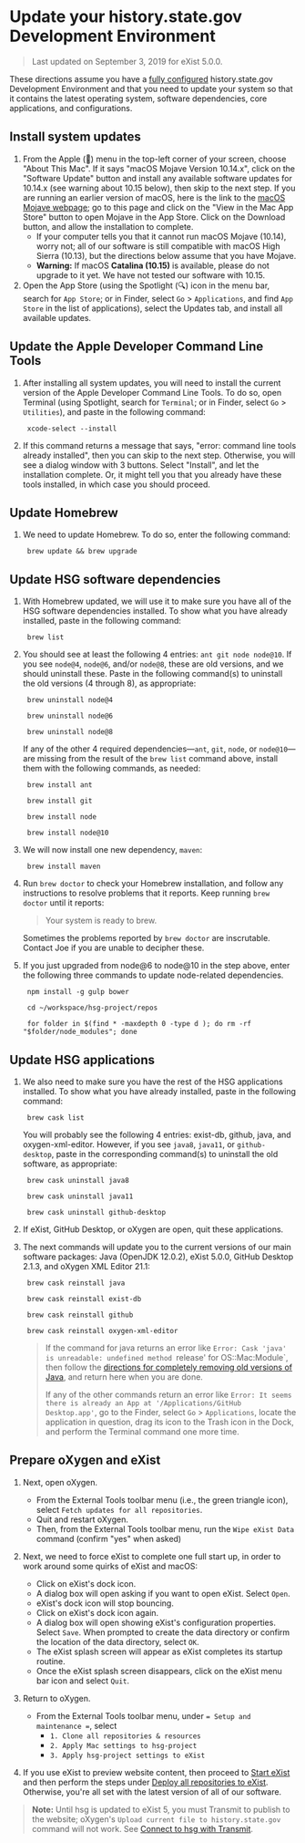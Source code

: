 # Update your history.state.gov Development Environment

> Last updated on September 3, 2019 for eXist 5.0.0.

These directions assume you have a [fully configured](setup) history.state.gov Development Environment and that you need to update your system so that it contains the latest operating system, software dependencies, core applications, and configurations.

## Install system updates

1. From the Apple () menu in the top-left corner of your screen, choose "About This Mac". If it says "macOS Mojave Version 10.14.x", click on the "Software Update" button and install any available software updates for 10.14.x (see warning about 10.15 below), then skip to the next step. If you are running an earlier version of macOS, here is the link to the [macOS Mojave webpage](https://itunes.apple.com/gb/app/macos-mojave/id1398502828?mt=12); go to this page and click on the "View in the Mac App Store" button to open Mojave in the App Store. Click on the Download button, and allow the installation to complete. 
    - If your computer tells you that it cannot run macOS Mojave (10.14), worry not; all of our software is still compatible with macOS High Sierra (10.13), but the directions below assume that you have Mojave.
    - **Warning:** If macOS **Catalina (10.15)** is available, please do not upgrade to it yet. We have not tested our software with 10.15. 
1. Open the App Store (using the Spotlight (🔍) icon in the menu bar, search for `App Store`; or in Finder, select `Go` > `Applications`, and find `App Store` in the list of applications), select the Updates tab, and install all available updates. 

## Update the Apple Developer Command Line Tools

1. After installing all system updates, you will need to install the current version of the Apple Developer Command Line Tools. To do so, open Terminal (using Spotlight, search for `Terminal`; or in Finder, select `Go` > `Utilities`), and paste in the following command:

        xcode-select --install

1. If this command returns a message that says, "error: command line tools already installed", then you can skip to the next step. Otherwise, you will see a dialog window with 3 buttons. Select "Install", and let the installation complete. Or, it might tell you that you already have these tools installed, in which case you should proceed.

## Update Homebrew

1. We need to update Homebrew. To do so, enter the following command: 

        brew update && brew upgrade

## Update HSG software dependencies

1. With Homebrew updated, we will use it to make sure you have all of the HSG software dependencies installed. To show what you have already installed, paste in the following command:
 
        brew list

1. You should see at least the following 4 entries: `ant git node node@10`. If you see `node@4`, `node@6`, and/or `node@8`, these are old versions, and we should uninstall these. Paste in the following command(s) to uninstall the old versions (4 through 8), as appropriate:

        brew uninstall node@4

        brew uninstall node@6

        brew uninstall node@8

    If any of the other 4 required dependencies—`ant`, `git`, `node`, or `node@10`—are missing from the result of the `brew list` command above, install them with the following commands, as needed:

        brew install ant

        brew install git

        brew install node

        brew install node@10

1. We will now install one new dependency, `maven`:

        brew install maven

1. Run `brew doctor` to check your Homebrew installation, and follow any instructions to resolve problems that it reports. Keep running `brew doctor` until it reports:

    > Your system is ready to brew.

    Sometimes the problems reported by `brew doctor` are inscrutable. Contact Joe if you are unable to decipher these.

1. If you just upgraded from node@6 to node@10 in the step above, enter the following three commands to update node-related dependencies.

        npm install -g gulp bower

        cd ~/workspace/hsg-project/repos

        for folder in $(find * -maxdepth 0 -type d ); do rm -rf "$folder/node_modules"; done

## Update HSG applications

1. We also need to make sure you have the rest of the HSG applications installed. To show what you have already installed, paste in the following command:
 
        brew cask list

    You will probably see the following 4 entries: exist-db, github, java, and oxygen-xml-editor. However, if you see `java8`, `java11`, or `github-desktop`, paste in the corresponding command(s) to uninstall the old software, as appropriate:

        brew cask uninstall java8

        brew cask uninstall java11

        brew cask uninstall github-desktop

1. If eXist, GitHub Desktop, or oXygen are open, quit these applications.

1. The next commands will update you to the current versions of our main software packages: Java (OpenJDK 12.0.2), eXist 5.0.0, GitHub Desktop 2.1.3, and oXygen XML Editor 21.1:

        brew cask reinstall java

        brew cask reinstall exist-db 

        brew cask reinstall github 

        brew cask reinstall oxygen-xml-editor

    > If the command for java returns an error like `Error: Cask 'java' is unreadable: undefined method `release' for OS::Mac:Module`, then follow the [directions for completely removing old versions of Java](troubleshooting#remove-all-versions-of-java), and return here when you are done.
    >
    > If any of the other commands return an error like `Error: It seems there is already an App at '/Applications/GitHub Desktop.app'`, go to the Finder, select `Go` > `Applications`, locate the application in question, drag its icon to the Trash icon in the Dock, and perform the Terminal command one more time. 

## Prepare oXygen and eXist

1. Next, open oXygen.
    - From the External Tools toolbar menu (i.e., the green triangle icon), select `Fetch updates for all repositories`. 
    - Quit and restart oXygen.
    - Then, from the External Tools toolbar menu, run the `Wipe eXist Data` command (confirm "yes" when asked)

1. Next, we need to force eXist to complete one full start up, in order to work around some quirks of eXist and macOS:
    - Click on eXist's dock icon.
    - A dialog box will open asking if you want to open eXist. Select `Open`.
    - eXist's dock icon will stop bouncing.
    - Click on eXist's dock icon again.
    - A dialog box will open showing eXist's configuration properties. Select `Save`. When prompted to create the data directory or confirm the location of the data directory, select `OK`.
    - The eXist splash screen will appear as eXist completes its startup routine.
    - Once the eXist splash screen disappears, click on the eXist menu bar icon and select `Quit`.

1. Return to oXygen.
    - From the External Tools toolbar menu, under `= Setup and maintenance =`, select
        - `1. Clone all repositories & resources`
        - `2. Apply Mac settings to hsg-project`
        - `3. Apply hsg-project settings to eXist`

1. If you use eXist to preview website content, then proceed to [Start eXist](setup#start-exist) and then perform the steps under [Deploy all repositories to eXist](setup#deploy-all-repositories-to-exist). Otherwise, you're all set with the latest version of all of our software.

> **Note:** Until hsg is updated to eXist 5, you must Transmit to publish to the website; oXygen's `Upload current file to history.state.gov` command will not work. See [Connect to hsg with Transmit](setup#connect-to-hsg-with-transmit).
